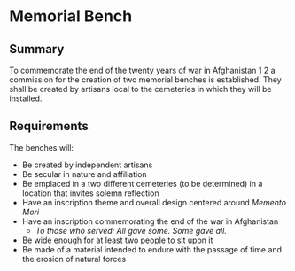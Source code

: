 # Memorial Bench

## Summary

To commemorate the end of the twenty years of war in Afghanistan [1](https://www.whitehouse.gov/briefing-room/statements-releases/2021/06/25/fact-sheet-continued-u-s-support-for-a-peaceful-stable-afghanistan/) [2](https://www.whitehouse.gov/briefing-room/speeches-remarks/2021/04/14/remarks-by-president-biden-on-the-way-forward-in-afghanistan/) a commission for the creation of two memorial benches is established. They shall be created by artisans local to the cemeteries in which they will be installed.

## Requirements

The benches will:

* Be created by independent artisans
* Be secular in nature and affiliation
* Be emplaced in a two different cemeteries (to be determined) in a location that invites solemn reflection
* Have an inscription theme and overall design centered around *Memento Mori*
* Have an inscription commemorating the end of the war in Afghanistan
    * *To those who served: All gave some. Some gave all.*
* Be wide enough for at least two people to sit upon it
* Be made of a material intended to endure with the passage of time and the erosion of natural forces

